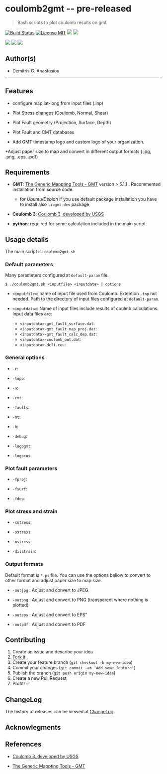 coulomb2gmt -- pre-released
==================

> Bash scripts to plot coulomb results on gmt


[![Build Status](https://api.travis-ci.org/demanasta/coulomb2gmt.svg)](https://travis-ci.org/demanasta/coulomb2gmt)
[![License MIT](http://img.shields.io/badge/license-MIT-brightgreen.svg)](https://github.com/demanasta/coulomb2gmt/blob/master/LICENSE)
[![](https://img.shields.io/github/release/demanasta/doulomb2gmt.svg)](https://github.com/coulomb2gmt/pres-templates/releases/latest)
[![](https://img.shields.io/github/tag/demanasta/coulomb2gmt.svg)](https://github.com/demanasta/coulomb2gmt/tags)

[![](https://img.shields.io/github/stars/demanasta/coulomb2gmt.svg)](https://github.com/demanasta/coulomb2gmt/stargazers)
[![](https://img.shields.io/github/forks/demanasta/coulomb2gmt.svg)](https://github.com/demanasta/coulomb2gmt/network)
[![](https://img.shields.io/github/issues/demanasta/coulomb2gmt.svg)](https://github.com/demanasta/coulomb2gmt/issues)

## Author(s)
*   Demitris G. Anastasiou	

--------------------------------------------------------------------------------

## Features

* configure map lat-long from input files (.inp)

* Plot Stress changes (Coulomb, Normal, Shear)

* Plot Fault geometry (Projection, Surface, Depth)

* Plot Fault and CMT databases

* Add GMT timestamp logo and custom logo of your organization.

*Adjust paper size to map and convert in different output formats (.jpg, .png, .eps, .pdf)


## Requirements

* __GMT__:  [The Generic Mappting Tools - GMT](http://gmt.soest.hawaii.edu/) version > 5.1.1 . Recommented installation from source code.
	*  for _Ubuntu/Debian_ if you use default package installation you have to install also `libgmt-dev` package

* __Coulomb 3__: [Coulomb 3, developed by USGS](https://earthquake.usgs.gov/research/software/coulomb/) 

* __python__: required for some calculation included in the main script.

## Usage details
The main script is: `coulomb2gmt.sh`



### Default parameters
Many parameters configured at `default-param` file.

`$ ./coulomb2gmt.sh <inputfile> <inputdata> | options`

* `<inputfile>`: name of input file used from Coulomb. Extention `.inp` not needed. Path to the directory of input files  configured at `default-param`.

* `<inputdata>`:  Name of input files include results of coulmb calculations. Input data files are:
 
    * `<inputdata>-gmt_fault_surface.dat`:
    * `<inputdata>-gmt_fault_map_proj.dat`:
    * `<inputdata>-gmt_fault_calc_dep.dat`:
    * `<inputdata>-coulomb_out.dat`:
    * `<inputdata>-dcff.cou`:

### General options

* `-r`:

* `-topo`:

* `-o`:

* `-cmt`:

*  `-faults`:

* `-mt`:

* `-h`:

* `-debug`:

* `-logogmt`:

* `-logocus`:

### Plot fault parameters

* `-fproj`:

* `-fsurf`:

* `-fdep`:

### Plot stress and strain

* `-cstress`:

* `-sstress`:

* `-nstress`:

* `-dilstrain`:




### Output formats
Default format is `*.ps` file. You can use  the options bellow to convert  to other format and adjust paper size to map size.

* `-outjpg` : Adjust and convert to JPEG.

* `-outpng` : Adjust and convert to PNG (transparent where nothing is plotted)

* `-outeps` : Adjust and convert to EPS"

* `-outpdf` : Adjust and convert to PDF

## Contributing

1. Create an issue and describe your idea
2. [Fork it](https://github.com/demanasta/coulomb2gmt/network#fork-destination-box)
3. Create your feature branch (`git checkout -b my-new-idea`)
4. Commit your changes (`git commit -am 'Add some feature'`)
5. Publish the branch (`git push origin my-new-idea`)
6. Create a new Pull Request
7. Profit! :white_check_mark:

## ChangeLog

The history of releases can be viewed at [ChangeLog](ChangeLog.md)

## Acknowlegments

## References
* [Coulomb 3, developed by USGS](https://earthquake.usgs.gov/research/software/coulomb/)

* [The Generic Mappting Tools - GMT](http://gmt.soest.hawaii.edu/)
